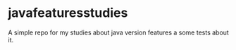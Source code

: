 # javafeaturesstudies
A simple repo for my studies about java version features a some tests about it.
